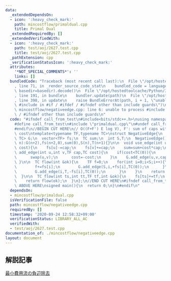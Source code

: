 ```yaml
---
data:
  _extendedDependsOn:
  - icon: ':heavy_check_mark:'
    path: mincostflow/primaldual.cpp
    title: Primal Dual
  _extendedRequiredBy: []
  _extendedVerifiedWith:
  - icon: ':heavy_check_mark:'
    path: test/aoj/2627.test.cpp
    title: test/aoj/2627.test.cpp
  _pathExtension: cpp
  _verificationStatusIcon: ':heavy_check_mark:'
  attributes:
    '*NOT_SPECIAL_COMMENTS*': ''
    links: []
  bundledCode: "Traceback (most recent call last):\n  File \"/opt/hostedtoolcache/Python/3.8.5/x64/lib/python3.8/site-packages/onlinejudge_verify/documentation/build.py\"\
    , line 71, in _render_source_code_stat\n    bundled_code = language.bundle(stat.path,\
    \ basedir=basedir).decode()\n  File \"/opt/hostedtoolcache/Python/3.8.5/x64/lib/python3.8/site-packages/onlinejudge_verify/languages/cplusplus.py\"\
    , line 191, in bundle\n    bundler.update(path)\n  File \"/opt/hostedtoolcache/Python/3.8.5/x64/lib/python3.8/site-packages/onlinejudge_verify/languages/cplusplus_bundle.py\"\
    , line 398, in update\n    raise BundleErrorAt(path, i + 1, \"unable to process\
    \ #include in #if / #ifdef / #ifndef other than include guards\")\nonlinejudge_verify.languages.cplusplus_bundle.BundleErrorAt:\
    \ mincostflow/negativeedge.cpp: line 6: unable to process #include in #if / #ifdef\
    \ / #ifndef other than include guards\n"
  code: "#ifndef call_from_test\n#include<bits/stdc++.h>\nusing namespace std;\n\n\
    #define call_from_test\n#include \"primaldual.cpp\"\n#undef call_from_test\n\n\
    #endif\n//BEGIN CUT HERE\n// O((F+F') E log V), F': sum of caps with negative\
    \ cost\ntemplate<typename TF,typename TC>\nstruct NegativeEdge{\n  PrimalDual<TF,\
    \ TC> G;\n  vector<TF> fs;\n  TC sum;\n  int S,T;\n  NegativeEdge(){}\n  NegativeEdge(int\
    \ n):G(n+2),fs(n+2,0),sum(0),S(n),T(n+1){}\n\n  void use_edge(int u,int v,TF cap,TC\
    \ cost){\n    fs[u]-=cap;\n    fs[v]+=cap;\n    sum=sum+cost*cap;\n  }\n\n  void\
    \ add_edge(int u,int v,TF cap,TC cost){\n    if(cost<TC(0)){\n      use_edge(u,v,cap,cost);\n\
    \      swap(u,v);\n      cost=-cost;\n    }\n    G.add_edge(u,v,cap,cost);\n \
    \ }\n\n  TC flow(int &ok){\n    TF f=0;\n    for(int i=0;i<S;i++){\n      if(fs[i]>0){\n\
    \        f+=fs[i];\n        G.add_edge(S,i,+fs[i],TC(0));\n      }\n      if(fs[i]<0){\n\
    \        G.add_edge(i,T,-fs[i],TC(0));\n      }\n    }\n    return sum+G.flow(S,T,f,ok);\n\
    \  }\n\n  TC flow(int ts,int tt,TF tf,int &ok){\n    fs[ts]+=tf;\n    fs[tt]-=tf;\n\
    \    return flow(ok);\n  }\n};\n//END CUT HERE\n#ifndef call_from_test\n//INSERT\
    \ ABOVE HERE\nsigned main(){\n  return 0;\n}\n#endif\n"
  dependsOn:
  - mincostflow/primaldual.cpp
  isVerificationFile: false
  path: mincostflow/negativeedge.cpp
  requiredBy: []
  timestamp: '2020-09-24 12:58:32+09:00'
  verificationStatus: LIBRARY_ALL_AC
  verifiedWith:
  - test/aoj/2627.test.cpp
documentation_of: ./mincostflow/negativeedge.cpp
layout: document
---
```


## 解説記事
[最小費用流の負辺除去](https://snuke.hatenablog.com/entry/2017/06/07/115821)
